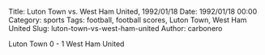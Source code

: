 Title: Luton Town vs. West Ham United, 1992/01/18
Date: 1992/01/18 00:00
Category: sports
Tags: football, football scores, Luton Town, West Ham United
Slug: luton-town-vs-west-ham-united
Author: carbonero


Luton Town 0 - 1 West Ham United

